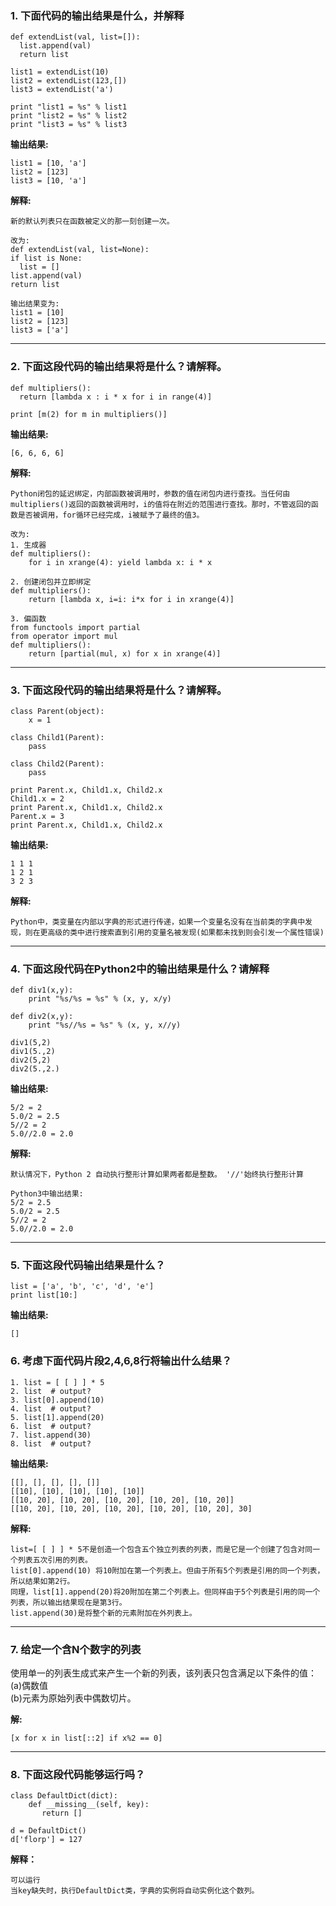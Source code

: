 ### 1. 下面代码的输出结果是什么，并解释
  
  ```
  def extendList(val, list=[]):
    list.append(val)
    return list
 
  list1 = extendList(10)
  list2 = extendList(123,[])
  list3 = extendList('a')
 
  print "list1 = %s" % list1
  print "list2 = %s" % list2
  print "list3 = %s" % list3
  ```
  
  **输出结果:**
  
  ```
  list1 = [10, 'a']
  list2 = [123]
  list3 = [10, 'a']
  ```
  
  **解释:**
  
  ```
  新的默认列表只在函数被定义的那一刻创建一次。
  
  改为:
  def extendList(val, list=None):
  if list is None:
    list = []
  list.append(val)
  return list
  
  输出结果变为:
  list1 = [10]
  list2 = [123]
  list3 = ['a']
  ```

***
  
### 2. 下面这段代码的输出结果将是什么？请解释。

```
def multipliers():
  return [lambda x : i * x for i in range(4)]
    
print [m(2) for m in multipliers()]
```
**输出结果:**

```
[6, 6, 6, 6]
```
**解释:**

```
Python闭包的延迟绑定，内部函数被调用时，参数的值在闭包内进行查找。当任何由multipliers()返回的函数被调用时，i的值将在附近的范围进行查找。那时，不管返回的函数是否被调用，for循环已经完成，i被赋予了最终的值3。

改为:
1. 生成器
def multipliers():
    for i in xrange(4): yield lambda x: i * x

2. 创建闭包并立即绑定
def multipliers():
    return [lambda x, i=i: i*x for i in xrange(4)]
    
3. 偏函数
from functools import partial
from operator import mul
def multipliers():
    return [partial(mul, x) for x in xrange(4)]
```

***

### 3. 下面这段代码的输出结果将是什么？请解释。

```
class Parent(object):
    x = 1

class Child1(Parent):
    pass

class Child2(Parent):
    pass

print Parent.x, Child1.x, Child2.x
Child1.x = 2
print Parent.x, Child1.x, Child2.x
Parent.x = 3
print Parent.x, Child1.x, Child2.x
```
**输出结果:**

```
1 1 1
1 2 1
3 2 3
```
**解释:**

```
Python中，类变量在内部以字典的形式进行传递，如果一个变量名没有在当前类的字典中发现，则在更高级的类中进行搜索直到引用的变量名被发现(如果都未找到则会引发一个属性错误)
```

***

### 4. 下面这段代码在Python2中的输出结果是什么？请解释

```
def div1(x,y):
    print "%s/%s = %s" % (x, y, x/y)
    
def div2(x,y):
    print "%s//%s = %s" % (x, y, x//y)
 
div1(5,2)
div1(5.,2)
div2(5,2)
div2(5.,2.)
```
**输出结果:**

```
5/2 = 2
5.0/2 = 2.5
5//2 = 2
5.0//2.0 = 2.0
```
**解释:**

```
默认情况下，Python 2 自动执行整形计算如果两者都是整数。 '//'始终执行整形计算

Python3中输出结果:
5/2 = 2.5
5.0/2 = 2.5
5//2 = 2
5.0//2.0 = 2.0
```
***

### 5. 下面这段代码输出结果是什么？

```
list = ['a', 'b', 'c', 'd', 'e']
print list[10:]
```
**输出结果:**

```
[]
```

### 6. 考虑下面代码片段2,4,6,8行将输出什么结果？

```
1. list = [ [ ] ] * 5
2. list  # output?
3. list[0].append(10)
4. list  # output?
5. list[1].append(20)
6. list  # output?
7. list.append(30)
8. list  # output?
```
**输出结果:**

```
[[], [], [], [], []]
[[10], [10], [10], [10], [10]]
[[10, 20], [10, 20], [10, 20], [10, 20], [10, 20]]
[[10, 20], [10, 20], [10, 20], [10, 20], [10, 20], 30]
```

**解释:**

```
list=[ [ ] ] * 5不是创造一个包含五个独立列表的列表，而是它是一个创建了包含对同一个列表五次引用的列表。
list[0].append(10) 将10附加在第一个列表上。但由于所有5个列表是引用的同一个列表，所以结果如第2行。
同理，list[1].append(20)将20附加在第二个列表上。但同样由于5个列表是引用的同一个列表，所以输出结果现在是第3行。
list.append(30)是将整个新的元素附加在外列表上。
```
***

### 7. 给定一个含N个数字的列表

使用单一的列表生成式来产生一个新的列表，该列表只包含满足以下条件的值：</br>
(a)偶数值</br>
(b)元素为原始列表中偶数切片。</br>

**解:**

```
[x for x in list[::2] if x%2 == 0]
```

***

### 8. 下面这段代码能够运行吗？

```
class DefaultDict(dict):
    def __missing__(self, key):
       return []
       
d = DefaultDict()
d['florp'] = 127
```
**解释：**

```
可以运行
当key缺失时，执行DefaultDict类，字典的实例将自动实例化这个数列。
```